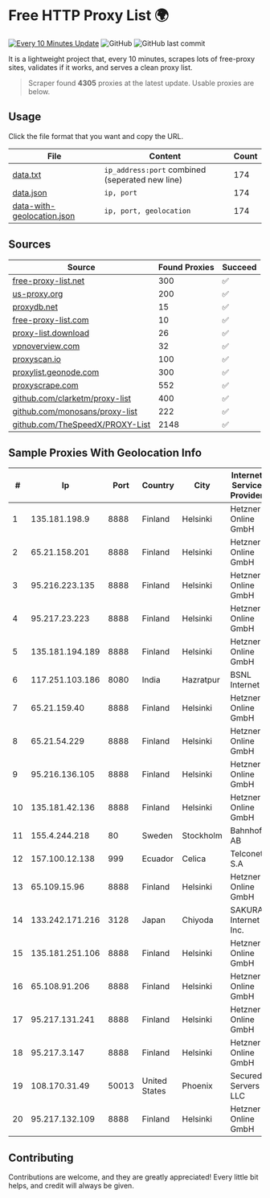 
# Free HTTP Proxy List 🌍

[![Every 10 Minutes Update](https://github.com/mertguvencli/http-proxy-list/actions/workflows/main.yml/badge.svg?branch=main)](https://github.com/mertguvencli/http-proxy-list/actions/workflows/main.yml)
![GitHub](https://img.shields.io/github/license/mertguvencli/http-proxy-list)
![GitHub last commit](https://img.shields.io/github/last-commit/mertguvencli/http-proxy-list)

It is a lightweight project that, every 10 minutes, scrapes lots of free-proxy sites, validates if it works, and serves a clean proxy list.


> Scraper found **4305** proxies at the latest update. Usable proxies are below.

## Usage

Click the file format that you want and copy the URL.


|File|Content|Count|
|----|-------|-----|
|[data.txt](https://raw.githubusercontent.com/mertguvencli/http-proxy-list/main/proxy-list/data.txt)|`ip_address:port` combined (seperated new line)|174|
|[data.json](https://raw.githubusercontent.com/mertguvencli/http-proxy-list/main/proxy-list/data.json)|`ip, port`|174|
|[data-with-geolocation.json](https://raw.githubusercontent.com/mertguvencli/http-proxy-list/main/proxy-list/data-with-geolocation.json)|`ip, port, geolocation`|174|

## Sources

|Source|Found Proxies|Succeed|
|------|-------------|-------|
|[free-proxy-list.net](https://free-proxy-list.net)|300|✅|
|[us-proxy.org](https://www.us-proxy.org)|200|✅|
|[proxydb.net](http://proxydb.net)|15|✅|
|[free-proxy-list.com](https://free-proxy-list.com/?page=&port=&type%5B%5D=http&type%5B%5D=https&up_time=0&search=Search)|10|✅|
|[proxy-list.download](https://www.proxy-list.download/HTTP)|26|✅|
|[vpnoverview.com](https://vpnoverview.com/privacy/anonymous-browsing/free-proxy-servers)|32|✅|
|[proxyscan.io](https://www.proxyscan.io)|100|✅|
|[proxylist.geonode.com](https://proxylist.geonode.com/api/proxy-list?limit=300&page=1&sort_by=lastChecked&sort_type=desc&protocols=http,https)|300|✅|
|[proxyscrape.com](https://api.proxyscrape.com/v2/?request=displayproxies&protocol=http&timeout=10000&country=all&ssl=all&anonymity=all)|552|✅|
|[github.com/clarketm/proxy-list](https://raw.githubusercontent.com/clarketm/proxy-list/master/proxy-list-raw.txt)|400|✅|
|[github.com/monosans/proxy-list](https://raw.githubusercontent.com/monosans/proxy-list/main/proxies/http.txt)|222|✅|
|[github.com/TheSpeedX/PROXY-List](https://raw.githubusercontent.com/TheSpeedX/PROXY-List/master/http.txt)|2148|✅|


## Sample Proxies With Geolocation Info

|#|Ip|Port|Country|City|Internet Service Provider|
|-|--|----|-------|----|-------------------------|
|1|135.181.198.9|8888|Finland|Helsinki|Hetzner Online GmbH|
|2|65.21.158.201|8888|Finland|Helsinki|Hetzner Online GmbH|
|3|95.216.223.135|8888|Finland|Helsinki|Hetzner Online GmbH|
|4|95.217.23.223|8888|Finland|Helsinki|Hetzner Online GmbH|
|5|135.181.194.189|8888|Finland|Helsinki|Hetzner Online GmbH|
|6|117.251.103.186|8080|India|Hazratpur|BSNL Internet|
|7|65.21.159.40|8888|Finland|Helsinki|Hetzner Online GmbH|
|8|65.21.54.229|8888|Finland|Helsinki|Hetzner Online GmbH|
|9|95.216.136.105|8888|Finland|Helsinki|Hetzner Online GmbH|
|10|135.181.42.136|8888|Finland|Helsinki|Hetzner Online GmbH|
|11|155.4.244.218|80|Sweden|Stockholm|Bahnhof AB|
|12|157.100.12.138|999|Ecuador|Celica|Telconet S.A|
|13|65.109.15.96|8888|Finland|Helsinki|Hetzner Online GmbH|
|14|133.242.171.216|3128|Japan|Chiyoda|SAKURA Internet Inc.|
|15|135.181.251.106|8888|Finland|Helsinki|Hetzner Online GmbH|
|16|65.108.91.206|8888|Finland|Helsinki|Hetzner Online GmbH|
|17|95.217.131.241|8888|Finland|Helsinki|Hetzner Online GmbH|
|18|95.217.3.147|8888|Finland|Helsinki|Hetzner Online GmbH|
|19|108.170.31.49|50013|United States|Phoenix|Secured Servers LLC|
|20|95.217.132.109|8888|Finland|Helsinki|Hetzner Online GmbH|



## Contributing

Contributions are welcome, and they are greatly appreciated! Every
little bit helps, and credit will always be given.

